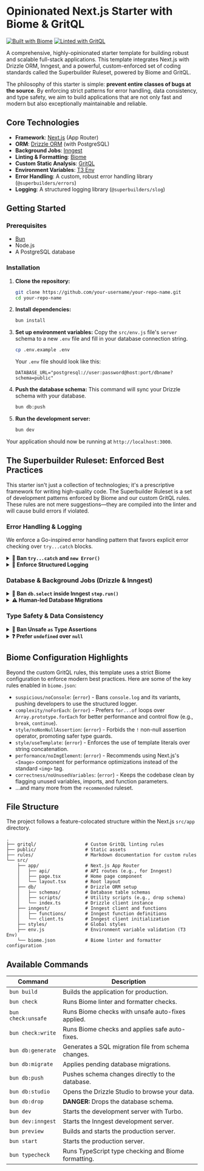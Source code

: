 # Opinionated Next.js Starter with Biome & GritQL

[![Built with Biome](https://img.shields.io/badge/formatter-Biome-blueviolet?style=flat-square&logo=biome)](https://biomejs.dev)
[![Linted with GritQL](https://img.shields.io/badge/linter-GritQL-orange?style=flat-square)](https://www.grit.io/docs)

A comprehensive, highly-opinionated starter template for building robust and scalable full-stack applications. This template integrates Next.js with Drizzle ORM, Inngest, and a powerful, custom-enforced set of coding standards called the Superbuilder Ruleset, powered by Biome and GritQL.

The philosophy of this starter is simple: **prevent entire classes of bugs at the source**. By enforcing strict patterns for error handling, data consistency, and type safety, we aim to build applications that are not only fast and modern but also exceptionally maintainable and reliable.

## Core Technologies

*   **Framework**: [Next.js](https://nextjs.org/) (App Router)
*   **ORM**: [Drizzle ORM](https://orm.drizzle.team/) (with PostgreSQL)
*   **Background Jobs**: [Inngest](https://www.inngest.com/)
*   **Linting & Formatting**: [Biome](https://biomejs.dev/)
*   **Custom Static Analysis**: [GritQL](https://www.grit.io/)
*   **Environment Variables**: [T3 Env](https://env.t3.gg/)
*   **Error Handling**: A custom, robust error handling library (`@superbuilders/errors`)
*   **Logging**: A structured logging library (`@superbuilders/slog`)

## Getting Started

### Prerequisites

*   [Bun](https://bun.sh/)
*   Node.js
*   A PostgreSQL database

### Installation

1.  **Clone the repository:**
    ```bash
    git clone https://github.com/your-username/your-repo-name.git
    cd your-repo-name
    ```

2.  **Install dependencies:**
    ```bash
    bun install
    ```

3.  **Set up environment variables:**
    Copy the `src/env.js` file's `server` schema to a new `.env` file and fill in your database connection string.
    ```bash
    cp .env.example .env
    ```
    Your `.env` file should look like this:
    ```.env
    DATABASE_URL="postgresql://user:password@host:port/dbname?schema=public"
    ```

4.  **Push the database schema:**
    This command will sync your Drizzle schema with your database.
    ```bash
    bun db:push
    ```

5.  **Run the development server:**
    ```bash
    bun dev
    ```

Your application should now be running at `http://localhost:3000`.

## The Superbuilder Ruleset: Enforced Best Practices

This starter isn't just a collection of technologies; it's a prescriptive framework for writing high-quality code. The Superbuilder Ruleset is a set of development patterns enforced by Biome and our custom GritQL rules. These rules are not mere suggestions—they are compiled into the linter and will cause build errors if violated.

### Error Handling & Logging

We enforce a Go-inspired error handling pattern that favors explicit error checking over `try...catch` blocks.

<details>
<summary><strong>🚫 Ban <code>try...catch</code> and <code>new Error()</code></strong></summary>

**Rule:** Never use native `try...catch` blocks or `new Error()`. Instead, use the custom `errors.try()` wrapper and `errors.new()` / `errors.wrap()` for creating and propagating errors.

**Rationale:** This pattern makes error handling explicit and predictable. It eliminates hidden control flow from exceptions and forces developers to handle every potential failure point, creating more robust code.

**Enforced by:**
*   `gritql/no-try.grit`
*   `gritql/no-new-error.grit`

#### ✅ Correct
```typescript
import * as errors from "@superbuilders/errors";

// Wrapping a function that might fail
const result = await errors.try(somePromise());
if (result.error) {
	// Propagate the error with additional context
	throw errors.wrap(result.error, "failed to process something");
}
const data = result.data; // data is safely available here

// Creating a new error
if (!isValid) {
	throw errors.new("validation failed: input is not valid");
}
```

#### ❌ Incorrect
```typescript
try {
	const data = await somePromise();
} catch (e) {
	// Unstructured, inconsistent error handling
	throw new Error("Something went wrong");
}
```
</details>

<details>
<summary><strong>📜 Enforce Structured Logging</strong></summary>

**Rule:** All logging must use the `@superbuilders/slog` library. Log messages must be terse, with all context provided as a key-value object. Never use string interpolation or pass more than two arguments (message and context).

**Rationale:** Structured logging produces machine-readable logs that are easy to parse, query, and monitor. It enforces consistency and ensures that critical context is never lost in a simple string. For Inngest functions, always use the `logger` provided in the function arguments to ensure proper log flushing in serverless environments.

**Enforced by:** `gritql/logger-structured-args.grit`

#### ✅ Correct
```typescript
import * as logger from "@superbuilders/slog";

logger.info("user created", { userId: user.id, plan: "premium" });
logger.error("database connection failed", { error: err, attempt: 3 });
```

#### ❌ Incorrect
```typescript
// Banned: String interpolation
console.log(`User ${user.id} was created with plan ${plan}.`);

// Banned: Non-structured logging call (too many arguments)
logger.info("User created", user.id, "premium");

// Banned: First argument is not a simple string
logger.info("user created: " + user.id);
```
</details>

### Database & Background Jobs (Drizzle & Inngest)

<details>
<summary><strong>🚫 Ban <code>db.select</code> inside Inngest <code>step.run()</code></strong></summary>

**Rule:** Using `db.select()` or similar data-fetching methods inside an Inngest `step.run()` closure is strictly prohibited.

**Rationale:** The output of `step.run()` is serialized to JSON and sent over the network for memoization. Fetching and returning large database payloads can cause severe performance degradation, network bloat, and potential "request entity too large" errors. Data should be fetched *before* `step.run()`, or a dedicated data-fetching function should be called via `step.invoke()`.

**Enforced by:** `gritql/no-db-select-in-step-run.grit`

#### ✅ Correct
```typescript
// Fetch data BEFORE the step
const user = await db.query.users.findFirst({ where: eq(users.id, event.data.userId) });

// Pass only essential primitives into the step if needed
const result = await step.run("process-user-action", async () => {
    return await someExternalApiCall({ externalId: user.externalId });
});
```

#### ❌ Incorrect
```typescript
const userPayload = await step.run("fetch-user", async () => {
    // This entire user object would be serialized and sent over HTTP
    return await db.query.users.findFirst({ where: eq(users.id, event.data.userId) });
});
```
</details>

<details>
<summary><strong>⚠️ Human-led Database Migrations</strong></summary>

**Rule:** Never run `drizzle-kit generate` or `bun db:generate` automatically. Database migrations must be handled by a human developer.

**Rationale:** Automated migration generation is dangerous and can lead to irreversible data loss. All schema changes require careful human review to assess impact, ensure data integrity, and plan for production deployment.

**Process:**
1.  Modify the schema files in `src/db/schemas/`.
2.  **Manually** run `bun db:generate` to create a migration file.
3.  Carefully review the generated SQL migration.
4.  Apply the migration with `bun db:push` or a similar command.
</details>

### Type Safety & Data Consistency

<details>
<summary><strong>🚫 Ban Unsafe <code>as</code> Type Assertions</strong></summary>

**Rule:** The `as` keyword for type assertions is forbidden, with the sole exception of `as const` for creating immutable, literal types.

**Rationale:** The `as` keyword is a blind spot in TypeScript's type system. It tells the compiler to trust the developer's assertion, even if it's incorrect at runtime, leading to potential runtime errors. Safer alternatives like runtime validation (with Zod) or proper type narrowing should be used instead.

**Enforced by:** `gritql/no-as-type-assertion.grit`

#### ✅ Correct
```typescript
// Allowed for const assertions
const command = 'start' as const;

// Safe type narrowing
if (typeof value === 'string') {
    // value is now safely typed as string
}
```

#### ❌ Incorrect
```typescript
const response: unknown = { id: 1 };

// This is an unsafe cast and is banned.
// If `response` doesn't have a `name` property, it will cause a runtime error.
const user = response as { id: number; name: string };
```
</details>

<details>
<summary><strong>❓ Prefer <code>undefined</code> over <code>null</code></strong></summary>

**Rule:** The use of `null` is forbidden in type declarations (annotations, aliases, generics). Always use `undefined` for representing missing or absent values.

**Rationale:** JavaScript has two values for "nothing" (`null` and `undefined`), which can lead to confusion and boilerplate checks. By standardizing on `undefined`, we simplify logic, align with modern JavaScript idioms (e.g., optional chaining `?.`), and create a more consistent codebase.

**Enforced by:** `gritql/prefer-undefined-over-null.grit`

#### ✅ Correct
```typescript
const [value, setValue] = React.useState<string | undefined>(undefined);

type UserProfile = {
    name: string;
    bio: string | undefined;
}
```

#### ❌ Incorrect
```typescript
const [value, setValue] = React.useState<string | null>(null);

type UserProfile = {
    name: string;
    bio: string | null;
}
```
</details>

## Biome Configuration Highlights

Beyond the custom GritQL rules, this template uses a strict Biome configuration to enforce modern best practices. Here are some of the key rules enabled in `biome.json`:

*   `suspicious/noConsole`: (`error`) - Bans `console.log` and its variants, pushing developers to use the structured logger.
*   `complexity/noForEach`: (`error`) - Prefers `for...of` loops over `Array.prototype.forEach` for better performance and control flow (e.g., `break`, `continue`).
*   `style/noNonNullAssertion`: (`error`) - Forbids the `!` non-null assertion operator, promoting safer type guards.
*   `style/useTemplate`: (`error`) - Enforces the use of template literals over string concatenation.
*   `performance/noImgElement`: (`error`) - Recommends using Next.js's `<Image>` component for performance optimizations instead of the standard `<img>` tag.
*   `correctness/noUnusedVariables`: (`error`) - Keeps the codebase clean by flagging unused variables, imports, and function parameters.
*   ...and many more from the `recommended` ruleset.

## File Structure

The project follows a feature-colocated structure within the Next.js `src/app` directory.

```
.
├── gritql/                  # Custom GritQL linting rules
├── public/                  # Static assets
├── rules/                   # Markdown documentation for custom rules
└── src/
    ├── app/                 # Next.js App Router
    │   ├── api/             # API routes (e.g., for Inngest)
    │   ├── page.tsx         # Home page component
    │   └── layout.tsx       # Root layout
    ├── db/                  # Drizzle ORM setup
    │   ├── schemas/         # Database table schemas
    │   ├── scripts/         # Utility scripts (e.g., drop schema)
    │   └── index.ts         # Drizzle client instance
    ├── inngest/             # Inngest client and functions
    │   ├── functions/       # Inngest function definitions
    │   └── client.ts        # Inngest client initialization
    ├── styles/              # Global styles
    ├── env.js               # Environment variable validation (T3 Env)
    └── biome.json           # Biome linter and formatter configuration
```

## Available Commands

| Command             | Description                                          |
| ------------------- | ---------------------------------------------------- |
| `bun build`         | Builds the application for production.               |
| `bun check`         | Runs Biome linter and formatter checks.              |
| `bun check:unsafe`  | Runs Biome checks with unsafe auto-fixes applied.    |
| `bun check:write`   | Runs Biome checks and applies safe auto-fixes.       |
| `bun db:generate`   | Generates a SQL migration file from schema changes.  |
| `bun db:migrate`    | Applies pending database migrations.                 |
| `bun db:push`       | Pushes schema changes directly to the database.      |
| `bun db:studio`     | Opens the Drizzle Studio to browse your data.        |
| `bun db:drop`       | **DANGER:** Drops the database schema.              |
| `bun dev`           | Starts the development server with Turbo.            |
| `bun dev:inngest`   | Starts the Inngest development server.               |
| `bun preview`       | Builds and starts the production server.             |
| `bun start`         | Starts the production server.                        |
| `bun typecheck`     | Runs TypeScript type checking and Biome formatting.  |